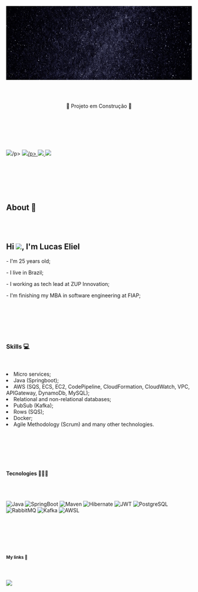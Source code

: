 
<img align="top" height="200em" src="Eliel.gif"/>

<br><br>

<p align="center">
🚧 Projeto em Construção 🚧

<br><br>
 
 <!DOCTYPE html>
 <html>
  <head>
   <meta charset="utf-8">
   <link rel="stylesheet" type="text/css" href="css/style.css">
   <meta name="viewport" content= "widh=device-width, initial-scale=1">
 <head>
  <body>
   
<br><br>
<p <a href="#About">
      <img src="https://img.shields.io/badge/-About-blue"/>/p>
<p</a>
<a href="#Skills">
      <img src="https://img.shields.io/badge/-Skills-green"/>/p>
</a>
   
</a>
<a href="#Tecnologies">
      <img src="https://img.shields.io/badge/-Tecnologies-red"/>
</a>
        
 </a>
<a href="#My links">
      <img src="https://img.shields.io/badge/-My links-orange"/>
</a>

<br><br>
<section class="anime" id="About">
 <br><br>
 <p><h1 align="left">About 🧔</h1></p>
<br><br>

<p><h1 align="left">Hi <img src="https://raw.githubusercontent.com/kaueMarques/kaueMarques/master/hi.gif" width="30px">, I'm Lucas Eliel</h1></p>

<p align="left">
<p>- I'm 25 years old;</p>
<p>- I live in Brazil;</p>
<p>- I working as tech lead at ZUP Innovation;</p>
<p>- I'm finishing my MBA in software engineering at FIAP;</p>

<br><br>

<section class="anime" id="Skills">
 <br><br>
 <p><h1 align="left">Skills 💻</h1></p>
    <br><br>

 <li>Micro services;</li>
 <li>Java (Springboot);</li>
 <li>AWS (SQS, ECS, EC2, CodePipeline, CloudFormation, CloudWatch, VPC, APIGateway, DynamoDb, MySQL);</li>
 <li>Relational and non-relational databases;</li>
 <li>PubSub (Kafka);</li>
 <li>Rows (SQS);</li>
 <li>Docker;</li>
 <li>Agile Methodology (Scrum) and many other technologies.</li>

<br><br>

<section class="anime" id="Tecnologies">
 <br><br>
 <p><h1 align="left">Tecnologies 👨🏻‍💻</h1></p>
<br><br>
    
![Java](https://img.shields.io/badge/-Java-05122A?style=flat&logo=java)&nbsp;![SpringBoot](https://img.shields.io/badge/-SpringBoot-05122A?style=flat&logo=SpringBoot)&nbsp;![Maven](https://img.shields.io/badge/-Maven-05122A?style=flat&logo=Maven)&nbsp;![Hibernate](https://img.shields.io/badge/-Hibernate-05122A?style=flat&logo=Hibernate3&logoColor=1572B6)&nbsp;![JWT](https://img.shields.io/badge/-JWT-05122A?style=flat&logo=JWT)&nbsp;![PostgreSQL](https://img.shields.io/badge/-PostgreSQL-05122A?style=flat&logo=postgresql)&nbsp;![RabbitMQ](https://img.shields.io/badge/-RabbitMQ-05122A?style=flat&logo=RabbitMQ)&nbsp;![Kafka](https://img.shields.io/badge/-Kafka-05122A?style=flat&logo=Kafka)&nbsp;![AWSL](https://img.shields.io/badge/-AWS-05122A?style=flat&logo=aws)&nbsp;

<br><br>

<section class="anime" id="My links">
 <br><br>
 <p><h1 align="left">My links 🔗</h1></p>
<br><br>
 
 <a href="https://linktr.ee/elieltech">
      <img src="https://img.shields.io/twitter/url?label=Linktree&logo=Linktree&logoColor=green&style=social&url=https%3A%2F%2Flinktr.ee%2Felieltech"/>
</a>


<p align="left" style="background:blue">
 


<!--
**LucasEliel/LucasEliel** is a ✨ _special_ ✨ repository because its `README.md` (this file) appears on your GitHub profile.

